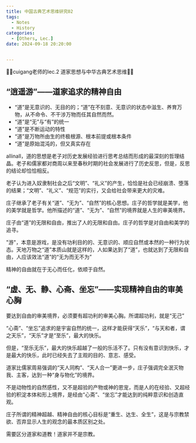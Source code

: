 ```yaml
---
title: 中国古典艺术思维研究02
tags: 
  - Notes
  - History
categories: 
  - [Others, Lec.]
date: 2024-09-18 20:20:00


---
```


🤗🤗cuigang老师的lec.2 道家思想与中华古典艺术思维🤗🤗

<!-- more -->

## “逍遥游”——道家追求的精神自由

- “道”是无意识的、无目的的；“道”在不刻意、无意识的状态中滋生、养育万物，从不命令、不干涉万物而任其自然而然。
- “道”是“无”与“有”的统一
- “道”是不断运动的特性
- “道”是万物所由生的终极根源、根本前提或根本条件
- “道”是原始混沌的，但又真实存在

allinall，道的思想是老子对历史发展经验进行思考总结而形成的最深刻的哲理结晶。老子和儒家都对商周以来至春秋时期的社会发展进行了历史反思，但是，反思的结论却恰恰相反。

老子认为进入奴隶制社会之后“文明”、“礼义”的产生，恰恰是社会已经崩溃、堕落的结果；“文明”、“礼义”、“规范”的实行，又会给社会带来更大的灾难。



庄子继承了老子有关“道”、“无为”、“自然”的核心思想。庄子的哲学就是美学，他的美学就是哲学。他所描述的“道”、“无为”、“自然”的境界就是人生的审美境界。

庄子由“道”的无限和自由，推出了人的无限和自由。庄子的哲学是对自由和美学的追寻。



"游"，本意是游戏，是没有功利目的的、无意识的、顺应自然或本然的一种行为状态。天地万物之“道”本质山就是这样的，人如果达到了“道”，也就达到了无限和自由，人应该效法“道”的“无为而无不为”

精神的自由就在于无心而任化，依顺于自然。



## “虚、无、静、心斋、坐忘”——实现精神自由的审美心胸

要达到自由的审美境界，必须要有超功利的审美心胸。所谓超功利，就是“无己”



“心斋”、“坐忘”追求的是宇宙自然的统一，这样才能获得“天乐”，“与天和者，谓之天乐”，“天乐”才是“至乐”，最大的快乐。

但是，“至乐无乐”，最大的快乐超越了一般的乐活不了。只有没有意识到快乐，才是最大的快乐，此时已经失去了主观的目的、意志、感受。



道家比儒家周易强调的“天人同构”、“天人合一”更进一步，庄子强调完全泯灭物我、主客，达到一种“身与物化”的境界。

不是动物性的自然感性，又不是超验的产物或神的恩宠，而是人的在经验、又超经验的积淀本体和形上境界，是经由“心斋”、“坐忘”才能达到的纯粹意识和创造直观。



庄子所谓的精神超越、精神自由的核心目标是“重生、达生、全生”，这是与宗教禁欲、否弃显示人生的观念的最本质区别之处。

需要区分道家和道教！道家并不是宗教。